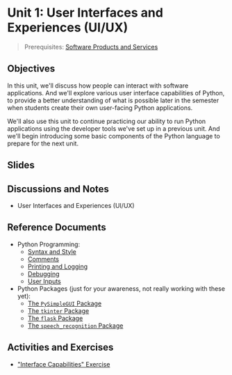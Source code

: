 # Unit 1: User Interfaces and Experiences (UI/UX)

> Prerequisites: [Software Products and Services](unit-1.md)

## Objectives

In this unit, we'll discuss how people can interact with software applications. And we'll explore various user interface capabilities of Python, to provide a better understanding of what is possible later in the semester when students create their own user-facing Python applications.

We'll also use this unit to continue practicing our ability to run Python applications using the developer tools we've set up in a previous unit. And we'll begin introducing some basic components of the Python language to prepare for the next unit.

## Slides

## Discussions and Notes

  + User Interfaces and Experiences (UI/UX)

## Reference Documents

  + Python Programming:
    + [Syntax and Style](/notes/python/syntax-and-style.md)
    + [Comments](/notes/python/comments.md)
    + [Printing and Logging](/notes/python/printing.md)
    + [Debugging](/notes/python/debugging.md)
    + [User Inputs](/notes/python/inputs.md)
  + Python Packages (just for your awareness, not really working with these yet):
    + [The `PySimpleGUI` Package](/notes/python/packages/pysimplegui.md)
    + [The `tkinter` Package](/notes/python/packages/tkinter.md)
    + [The `flask` Package](/notes/python/packages/flask.md)
    + [The `speech_recognition` Package](/notes/python/packages/speech_recognition.md)

## Activities and Exercises

  + ["Interface Capabilities" Exercise](/exercises/interface-capabilities.md)

